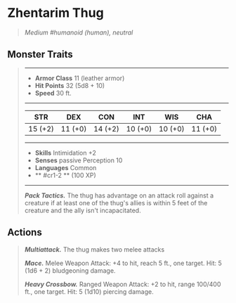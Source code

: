 # Zhentarim Thug
>*Medium #humanoid (human), neutral*
## Monster Traits
>___
>- **Armor Class** 11 (leather armor)
>- **Hit Points** 32 (5d8 + 10)
>- **Speed** 30 ft.
>___
>|STR|DEX|CON|INT|WIS|CHA|
>|:---:|:---:|:---:|:---:|:---:|:---:|
>|15 (+2)|11 (+0)|14 (+2)|10 (+0)|10 (+0)|11 (+0)|
>___
>- **Skills** Intimidation +2
>- **Senses** passive Perception 10
>- **Languages** Common
>- ** #cr1-2 ** (100 XP)
>___
>***Pack Tactics.*** The thug has advantage on an attack roll against a creature if at least one of the thug's allies is within 5 feet of the creature and the ally isn't incapacitated.  
>
## Actions
>***Multiattack.*** The thug makes two melee attacks  
>
>***Mace.*** Melee Weapon Attack: +4 to hit, reach 5 ft., one target. Hit: 5 (1d6 + 2) bludgeoning damage.  
>
>***Heavy Crossbow.*** Ranged Weapon Attack: +2 to hit, range 100/400 ft., one target. Hit: 5 (1d10) piercing damage.